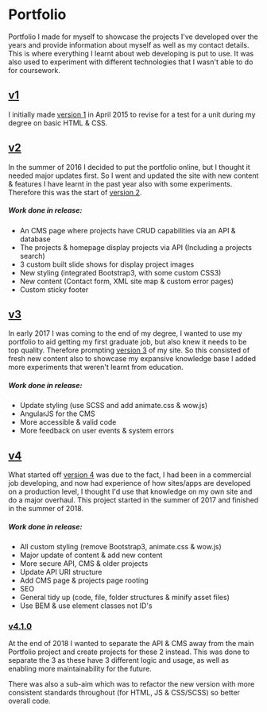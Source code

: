 # Portfolio

Portfolio I made for myself to showcase the projects I've developed over the years and provide information about myself as well as my contact details. This is where everything I learnt about web developing is put to use. It was also used to experiment with different technologies that I wasn't able to do for coursework.

## [v1](https://github.com/jahidulpabelislam/portfolio/tree/releases/tag/v1/)

I initially made [version 1](https://github.com/jahidulpabelislam/portfolio/tree/releases/tag/v1/) in April 2015 to revise for a test for a unit during my degree on basic HTML & CSS.

## [v2](https://github.com/jahidulpabelislam/portfolio/tree/releases/tag/v2/)

In the summer of 2016 I decided to put the portfolio online, but I thought it needed major updates first. So I went and updated the site with new content & features I have learnt in the past year also with some experiments. Therefore this was the start of [version 2](https://github.com/jahidulpabelislam/portfolio/tree/releases/tag/v2/).

##### Work done in release:

-   An CMS page where projects have CRUD capabilities via an API & database
-   The projects & homepage display projects via API (Including a projects search)
-   3 custom built slide shows for display project images
-   New styling (integrated Bootstrap3, with some custom CSS3)
-   New content (Contact form, XML site map & custom error pages)
-   Custom sticky footer

## [v3](https://github.com/jahidulpabelislam/portfolio/tree/releases/tag/v3/)

In early 2017 I was coming to the end of my degree, I wanted to use my portfolio to aid getting my first graduate job, but also knew it needs to be top quality. Therefore prompting [version 3](https://github.com/jahidulpabelislam/portfolio/tree/releases/tag/v3/) of my site. So this consisted of fresh new content also to showcase my expansive knowledge base I added more experiments that weren't learnt from education.

##### Work done in release:

-   Update styling (use SCSS and add animate.css & wow.js)
-   AngularJS for the CMS
-   More accessible & valid code
-   More feedback on user events & system errors

## [v4](https://github.com/jahidulpabelislam/portfolio/tree/releases/tag/v4/)

What started off [version 4](https://github.com/jahidulpabelislam/portfolio/tree/releases/tag/v4/) was due to the fact, I had been in a commercial job developing, and now had experience of how sites/apps are developed on a production level, I thought I'd use that knowledge on my own site and do a major overhaul. This project started in the summer of 2017 and finished in the summer of 2018.

##### Work done in release:

-   All custom styling (remove Bootstrap3, animate.css & wow.js)
-   Major update of content & add new content
-   More secure API, CMS & older projects
-   Update API URI structure
-   Add CMS page & projects page rooting
-   SEO
-   General tidy up (code, file, folder structures & minify asset files)
-   Use BEM & use element classes not ID's

### [v4.1.0](https://github.com/jahidulpabelislam/portfolio/tree/releases/tag/v4.1.0/)

At the end of 2018 I wanted to separate the API & CMS away from the main Portfolio project and create projects for these 2 instead. This was done to separate the 3 as these have 3 different logic and usage, as well as enabling more maintainability for the future.

There was also a sub-aim which was to refactor the new version with more consistent standards throughout (for HTML, JS & CSS/SCSS) so better overall code.
